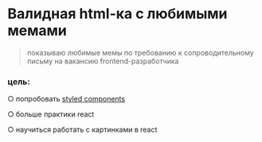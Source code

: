 # Валидная html-ка с любимыми мемами

> показываю любимые мемы по требованию к сопроводительному письму на вакансию frontend-разработчика


### цель:

○ попробовать [styled components](https://styled-components.com/)

○ больше практики react

○ научиться работать с картинками в react





